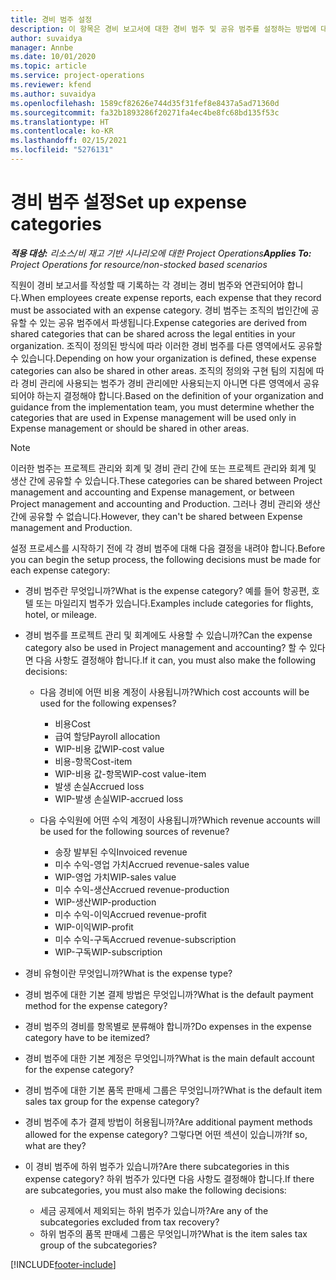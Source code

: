 ```yaml
---
title: 경비 범주 설정
description: 이 항목은 경비 보고서에 대한 경비 범주 및 공유 범주를 설정하는 방법에 대한 정보를 제공합니다.
author: suvaidya
manager: Annbe
ms.date: 10/01/2020
ms.topic: article
ms.service: project-operations
ms.reviewer: kfend
ms.author: suvaidya
ms.openlocfilehash: 1589cf82626e744d35f31fef8e8437a5ad71360d
ms.sourcegitcommit: fa32b1893286f20271fa4ec4be8fc68bd135f53c
ms.translationtype: HT
ms.contentlocale: ko-KR
ms.lasthandoff: 02/15/2021
ms.locfileid: "5276131"
---
```

# <a name="set-up-expense-categories"></a><span data-ttu-id="00444-103">경비 범주 설정</span><span class="sxs-lookup"><span data-stu-id="00444-103">Set up expense categories</span></span>

<span data-ttu-id="00444-104">_**적용 대상:** 리소스/비 재고 기반 시나리오에 대한 Project Operations_</span><span class="sxs-lookup"><span data-stu-id="00444-104">_**Applies To:** Project Operations for resource/non-stocked based scenarios_</span></span>

<span data-ttu-id="00444-105">직원이 경비 보고서를 작성할 때 기록하는 각 경비는 경비 범주와 연관되어야 합니다.</span><span class="sxs-lookup"><span data-stu-id="00444-105">When employees create expense reports, each expense that they record must be associated with an expense category.</span></span> <span data-ttu-id="00444-106">경비 범주는 조직의 법인간에 공유할 수 있는 공유 범주에서 파생됩니다.</span><span class="sxs-lookup"><span data-stu-id="00444-106">Expense categories are derived from shared categories that can be shared across the legal entities in your organization.</span></span> <span data-ttu-id="00444-107">조직이 정의된 방식에 따라 이러한 경비 범주를 다른 영역에서도 공유할 수 있습니다.</span><span class="sxs-lookup"><span data-stu-id="00444-107">Depending on how your organization is defined, these expense categories can also be shared in other areas.</span></span> <span data-ttu-id="00444-108">조직의 정의와 구현 팀의 지침에 따라 경비 관리에 사용되는 범주가 경비 관리에만 사용되는지 아니면 다른 영역에서 공유되어야 하는지 결정해야 합니다.</span><span class="sxs-lookup"><span data-stu-id="00444-108">Based on the definition of your organization and guidance from the implementation team, you must determine whether the categories that are used in Expense management will be used only in Expense management or should be shared in other areas.</span></span>

> [!NOTE]
> <span data-ttu-id="00444-109">이러한 범주는 프로젝트 관리와 회계 및 경비 관리 간에 또는 프로젝트 관리와 회계 및 생산 간에 공유할 수 있습니다.</span><span class="sxs-lookup"><span data-stu-id="00444-109">These categories can be shared between Project management and accounting and Expense management, or between Project management and accounting and Production.</span></span> <span data-ttu-id="00444-110">그러나 경비 관리와 생산 간에 공유할 수 없습니다.</span><span class="sxs-lookup"><span data-stu-id="00444-110">However, they can't be shared between Expense management and Production.</span></span>

<span data-ttu-id="00444-111">설정 프로세스를 시작하기 전에 각 경비 범주에 대해 다음 결정을 내려야 합니다.</span><span class="sxs-lookup"><span data-stu-id="00444-111">Before you can begin the setup process, the following decisions must be made for each expense category:</span></span>

- <span data-ttu-id="00444-112">경비 범주란 무엇입니까?</span><span class="sxs-lookup"><span data-stu-id="00444-112">What is the expense category?</span></span> <span data-ttu-id="00444-113">예를 들어 항공편, 호텔 또는 마일리지 범주가 있습니다.</span><span class="sxs-lookup"><span data-stu-id="00444-113">Examples include categories for flights, hotel, or mileage.</span></span>
- <span data-ttu-id="00444-114">경비 범주를 프로젝트 관리 및 회계에도 사용할 수 있습니까?</span><span class="sxs-lookup"><span data-stu-id="00444-114">Can the expense category also be used in Project management and accounting?</span></span> <span data-ttu-id="00444-115">할 수 있다면 다음 사항도 결정해야 합니다.</span><span class="sxs-lookup"><span data-stu-id="00444-115">If it can, you must also make the following decisions:</span></span>

    - <span data-ttu-id="00444-116">다음 경비에 어떤 비용 계정이 사용됩니까?</span><span class="sxs-lookup"><span data-stu-id="00444-116">Which cost accounts will be used for the following expenses?</span></span>

        - <span data-ttu-id="00444-117">비용</span><span class="sxs-lookup"><span data-stu-id="00444-117">Cost</span></span>
        - <span data-ttu-id="00444-118">급여 할당</span><span class="sxs-lookup"><span data-stu-id="00444-118">Payroll allocation</span></span>
        - <span data-ttu-id="00444-119">WIP-비용 값</span><span class="sxs-lookup"><span data-stu-id="00444-119">WIP-cost value</span></span>
        - <span data-ttu-id="00444-120">비용-항목</span><span class="sxs-lookup"><span data-stu-id="00444-120">Cost-item</span></span>
        - <span data-ttu-id="00444-121">WIP-비용 값-항목</span><span class="sxs-lookup"><span data-stu-id="00444-121">WIP-cost value-item</span></span>
        - <span data-ttu-id="00444-122">발생 손실</span><span class="sxs-lookup"><span data-stu-id="00444-122">Accrued loss</span></span>
        - <span data-ttu-id="00444-123">WIP-발생 손실</span><span class="sxs-lookup"><span data-stu-id="00444-123">WIP-accrued loss</span></span>

    - <span data-ttu-id="00444-124">다음 수익원에 어떤 수익 계정이 사용됩니까?</span><span class="sxs-lookup"><span data-stu-id="00444-124">Which revenue accounts will be used for the following sources of revenue?</span></span>

        - <span data-ttu-id="00444-125">송장 발부된 수익</span><span class="sxs-lookup"><span data-stu-id="00444-125">Invoiced revenue</span></span>
        - <span data-ttu-id="00444-126">미수 수익-영업 가치</span><span class="sxs-lookup"><span data-stu-id="00444-126">Accrued revenue-sales value</span></span>
        - <span data-ttu-id="00444-127">WIP-영업 가치</span><span class="sxs-lookup"><span data-stu-id="00444-127">WIP-sales value</span></span>
        - <span data-ttu-id="00444-128">미수 수익-생산</span><span class="sxs-lookup"><span data-stu-id="00444-128">Accrued revenue-production</span></span>
        - <span data-ttu-id="00444-129">WIP-생산</span><span class="sxs-lookup"><span data-stu-id="00444-129">WIP-production</span></span>
        - <span data-ttu-id="00444-130">미수 수익-이익</span><span class="sxs-lookup"><span data-stu-id="00444-130">Accrued revenue-profit</span></span>
        - <span data-ttu-id="00444-131">WIP-이익</span><span class="sxs-lookup"><span data-stu-id="00444-131">WIP-profit</span></span>
        - <span data-ttu-id="00444-132">미수 수익-구독</span><span class="sxs-lookup"><span data-stu-id="00444-132">Accrued revenue-subscription</span></span>
        - <span data-ttu-id="00444-133">WIP-구독</span><span class="sxs-lookup"><span data-stu-id="00444-133">WIP-subscription</span></span>

- <span data-ttu-id="00444-134">경비 유형이란 무엇입니까?</span><span class="sxs-lookup"><span data-stu-id="00444-134">What is the expense type?</span></span>
- <span data-ttu-id="00444-135">경비 범주에 대한 기본 결제 방법은 무엇입니까?</span><span class="sxs-lookup"><span data-stu-id="00444-135">What is the default payment method for the expense category?</span></span>
- <span data-ttu-id="00444-136">경비 범주의 경비를 항목별로 분류해야 합니까?</span><span class="sxs-lookup"><span data-stu-id="00444-136">Do expenses in the expense category have to be itemized?</span></span>
- <span data-ttu-id="00444-137">경비 범주에 대한 기본 계정은 무엇입니까?</span><span class="sxs-lookup"><span data-stu-id="00444-137">What is the main default account for the expense category?</span></span>
- <span data-ttu-id="00444-138">경비 범주에 대한 기본 품목 판매세 그룹은 무엇입니까?</span><span class="sxs-lookup"><span data-stu-id="00444-138">What is the default item sales tax group for the expense category?</span></span>
- <span data-ttu-id="00444-139">경비 범주에 추가 결제 방법이 허용됩니까?</span><span class="sxs-lookup"><span data-stu-id="00444-139">Are additional payment methods allowed for the expense category?</span></span> <span data-ttu-id="00444-140">그렇다면 어떤 섹션이 있습니까?</span><span class="sxs-lookup"><span data-stu-id="00444-140">If so, what are they?</span></span>
- <span data-ttu-id="00444-141">이 경비 범주에 하위 범주가 있습니까?</span><span class="sxs-lookup"><span data-stu-id="00444-141">Are there subcategories in this expense category?</span></span> <span data-ttu-id="00444-142">하위 범주가 있다면 다음 사항도 결정해야 합니다.</span><span class="sxs-lookup"><span data-stu-id="00444-142">If there are subcategories, you must also make the following decisions:</span></span>

    - <span data-ttu-id="00444-143">세금 공제에서 제외되는 하위 범주가 있습니까?</span><span class="sxs-lookup"><span data-stu-id="00444-143">Are any of the subcategories excluded from tax recovery?</span></span>
    - <span data-ttu-id="00444-144">하위 범주의 품목 판매세 그룹은 무엇입니까?</span><span class="sxs-lookup"><span data-stu-id="00444-144">What is the item sales tax group of the subcategories?</span></span>


[!INCLUDE[footer-include](../includes/footer-banner.md)]